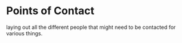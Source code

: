 # Points of Contact
laying out all the different people that might need to be contacted for various things.